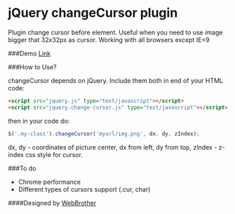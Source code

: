 jQuery changeCursor plugin
===

Plugin change cursor before element. Useful when you need to use image bigger that 32x32px as cursor.
Working with all browsers except IE<9

###Demo
[Link](http://jsbin.com/bojegu)


###How to Use?

changeCursor depends on jQuery. Include them both in end of your HTML code:

```html
<script src="jquery.js" type="text/javascript"></script>
<script src="jquery.change-cursor.js" type="text/javascript"></script>
```

then in your code do:

```js
$('.my-class').changeCursor('myurl/img.png', dx, dy, zIndex);
```


dx, dy - coordinates of picture center, dx from left, dy from top,
zIndex - z-index css style for cursor.

###To do
* Chrome performance
* Different types of cursors support (.cur, char)


####Designed by
 [WebBrother](http://webbrother.net/)